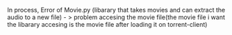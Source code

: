 In process, 
Error of Movie.py (libarary that takes movies and can extract the audio to a new file) - > problem accesing the movie file(the movie file i want the libarary accesing is the movie file after loading it on torrent-client)
